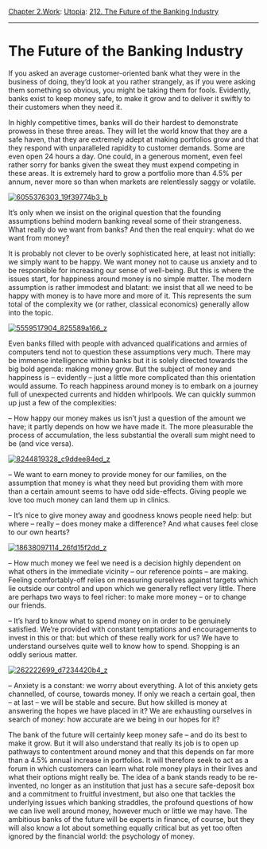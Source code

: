 [Chapter 2.Work](https://www.theschooloflife.com/thebookoflife/category/work/): [Utopia](https://www.theschooloflife.com/thebookoflife/category/work/utopia/): [212. The Future of the Banking Industry](https://www.theschooloflife.com/thebookoflife/the-future-of-the-banking-industry/)

* * *

# The Future of the Banking Industry

If you asked an average customer-oriented bank what they were in the business of doing, they’d look at you rather strangely, as if you were asking them something so obvious, you might be taking them for fools. Evidently, banks exist to keep money safe, to make it grow and to deliver it swiftly to their customers when they need it.

In highly competitive times, banks will do their hardest to demonstrate prowess in these three areas. They will let the world know that they are a safe haven, that they are extremely adept at making portfolios grow and that they respond with unparalleled rapidity to customer demands. Some are even open 24 hours a day. One could, in a generous moment, even feel rather sorry for banks given the sweat they must expend competing in these areas. It is extremely hard to grow a portfolio more than 4.5% per annum, never more so than when markets are relentlessly saggy or volatile.

[![6055376303_19f39774b3_b](https://www.theschooloflife.com/thebookoflife/wp-content/uploads/2014/08/6055376303_19f39774b3_b.jpg)](http://www.thebookoflife.org/wp-content/uploads/2014/08/6055376303_19f39774b3_b.jpg)

It’s only when we insist on the original question that the founding assumptions behind modern banking reveal some of their strangeness. What really do we want from banks? And then the real enquiry: what do we want from money?

It is probably not clever to be overly sophisticated here, at least not initially: we simply want to be happy. We want money not to cause us anxiety and to be responsible for increasing our sense of well-being. But this is where the issues start, for happiness around money is no simple matter. The modern assumption is rather immodest and blatant: we insist that all we need to be happy with money is to have more and more of it. This represents the sum total of the complexity we (or rather, classical economics) generally allow into the topic.

[![5559517904_825589a166_z](https://www.theschooloflife.com/thebookoflife/wp-content/uploads/2014/09/5559517904_825589a166_z1.jpg)](http://www.thebookoflife.org/wp-content/uploads/2014/09/5559517904_825589a166_z1.jpg)

Even banks filled with people with advanced qualifications and armies of computers tend not to question these assumptions very much. There may be immense intelligence within banks but it is solely directed towards the big bold agenda: making money grow. But the subject of money and happiness is – evidently – just a little more complicated than this orientation would assume. To reach happiness around money is to embark on a journey full of unexpected currents and hidden whirlpools. We can quickly summon up just a few of the complexities:

– How happy our money makes us isn’t just a question of the&nbsp;amount we have; it partly depends on how we have made it. The more pleasurable the process of accumulation, the less substantial the overall sum might need to be (and vice versa).

[![8244819328_c9ddee84ed_z](https://www.theschooloflife.com/thebookoflife/wp-content/uploads/2014/09/8244819328_c9ddee84ed_z.jpg)](http://www.thebookoflife.org/wp-content/uploads/2014/09/8244819328_c9ddee84ed_z.jpg)

– We want to earn money to provide money for our families, on the assumption that money is what they need but providing them with more than a certain amount seems to have odd side-effects. Giving people we love too much money can land them up in clinics.

– It’s nice to give money away and goodness knows people need help: but where – really – does money make a difference? And what causes feel close to our own hearts?

[![18638097114_26fd15f2dd_z](https://www.theschooloflife.com/thebookoflife/wp-content/uploads/2014/09/18638097114_26fd15f2dd_z.jpg)](http://www.thebookoflife.org/wp-content/uploads/2014/09/18638097114_26fd15f2dd_z.jpg)

– How much money we feel we need is a decision highly dependent on what others in the immediate vicinity – our reference points – are making. Feeling comfortably-off relies on measuring ourselves against targets which lie outside our control and upon which we generally reflect very little. There are perhaps two ways to feel richer: to make more money – or to change our friends.

– It’s hard to know what to spend money on in order to be genuinely satisfied. We’re provided with constant temptations and encouragements to invest in this or that: but which of these really work for us? We have to understand ourselves quite well to know how to spend. Shopping is an oddly serious matter.

[![262222699_d7234420b4_z](https://www.theschooloflife.com/thebookoflife/wp-content/uploads/2014/09/262222699_d7234420b4_z1.jpg)](http://www.thebookoflife.org/wp-content/uploads/2014/09/262222699_d7234420b4_z1.jpg)

– Anxiety is a constant: we worry about everything. A lot of this anxiety gets channelled, of course, towards money. If only we reach a certain goal, then – at last – we will be stable and secure. But how skilled is money at answering the hopes we have placed in it? We are exhausting ourselves in search of money: how accurate are we being in our hopes for it?

The bank of the future will certainly keep money safe – and do its best to make it grow. But it will also understand that really its job is to open up pathways to contentment around money and that this depends on far more than a 4.5% annual increase in portfolios. It will therefore seek to act as a forum in which customers can learn what role money plays in their lives and what their options might really be. The idea of a bank stands ready to be re-invented, no longer as an institution that just has a secure safe-deposit box and a commitment to fruitful investment, but also one that tackles the underlying issues which banking straddles, the profound questions of how we can live well around money, however much or little we may have. The ambitious banks of the future will be experts in finance, of course, but they will also know a lot about something equally critical but as yet too often ignored by the financial world: the psychology of money.
